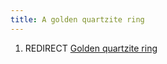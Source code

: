 ```yaml
---
title: A golden quartzite ring
---
```


1.  REDIRECT [Golden quartzite ring](Golden_quartzite_ring "wikilink")
